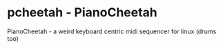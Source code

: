 # pcheetah - PianoCheetah
PianoCheetah - a weird keyboard centric midi sequencer for linux (drums too)
